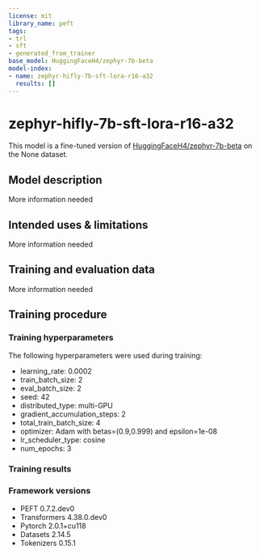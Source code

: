 ```yaml
---
license: mit
library_name: peft
tags:
- trl
- sft
- generated_from_trainer
base_model: HuggingFaceH4/zephyr-7b-beta
model-index:
- name: zephyr-hifly-7b-sft-lora-r16-a32
  results: []
---
```


<!-- This model card has been generated automatically according to the information the Trainer had access to. You
should probably proofread and complete it, then remove this comment. -->

# zephyr-hifly-7b-sft-lora-r16-a32

This model is a fine-tuned version of [HuggingFaceH4/zephyr-7b-beta](https://huggingface.co/HuggingFaceH4/zephyr-7b-beta) on the None dataset.

## Model description

More information needed

## Intended uses & limitations

More information needed

## Training and evaluation data

More information needed

## Training procedure

### Training hyperparameters

The following hyperparameters were used during training:
- learning_rate: 0.0002
- train_batch_size: 2
- eval_batch_size: 2
- seed: 42
- distributed_type: multi-GPU
- gradient_accumulation_steps: 2
- total_train_batch_size: 4
- optimizer: Adam with betas=(0.9,0.999) and epsilon=1e-08
- lr_scheduler_type: cosine
- num_epochs: 3

### Training results



### Framework versions

- PEFT 0.7.2.dev0
- Transformers 4.38.0.dev0
- Pytorch 2.0.1+cu118
- Datasets 2.14.5
- Tokenizers 0.15.1
